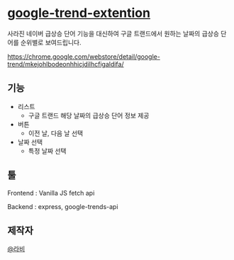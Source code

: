 # [google-trend-extention](https://chrome.google.com/webstore/detail/google-trend/mkejohlbodeonhhicjdilhcfigaldifa/)

사라진 네이버 급상승 단어 기능을 대신하여 구글 트랜드에서 원하는 날짜의 급상승 단어를 순위별로 보여드립니다.

https://chrome.google.com/webstore/detail/google-trend/mkejohlbodeonhhicjdilhcfigaldifa/

## 기능
- 리스트
  - 구글 트랜드 해당 날짜의 급상승 단어 정보 제공
- 버튼
  - 이전 날, 다음 날 선택
- 날짜 선택
  - 특정 날짜 선택

## 툴
Frontend : Vanilla JS fetch api

Backend : express, google-trends-api

## 제작자
[@라비](https://github.com/lavi27)
